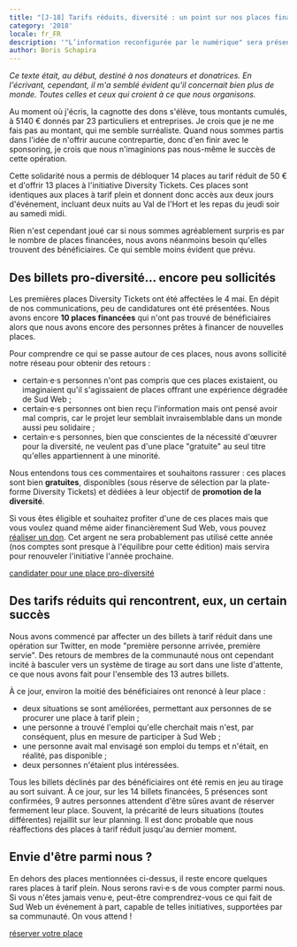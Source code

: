 ```yaml
---
title: "[J-18] Tarifs réduits, diversité : un point sur nos places financées"
category: '2018'
locale: fr_FR
description: '"L’information reconfigurée par le numérique" sera présenté par Stéphane Alliès'
author: Boris Schapira
---
```


<em>Ce texte était, au début, destiné à nos donateurs et donatrices. En l'écrivant, cependant, il m'a semblé évident qu'il concernait bien plus de monde. Toutes celles et ceux qui croient à ce que nous organisons.</em>

Au moment où j'écris, la cagnotte des dons s'élève, tous montants cumulés, à 5140&nbsp;€ donnés par 23 particuliers et entreprises. Je crois que je ne me fais pas au montant, qui me semble surréaliste. Quand nous sommes partis dans l'idée de n'offrir aucune contrepartie, donc d'en finir avec le sponsoring, je crois que nous n'imaginions pas nous-même le succès de cette opération.

Cette solidarité nous a permis de débloquer 14 places au tarif réduit de 50&nbsp;€ et d'offrir 13 places à l'initiative <span lang="en">Diversity Tickets</span>. Ces places sont identiques aux places à tarif plein et donnent donc accès aux deux jours d'événement, incluant deux nuits au Val de l'Hort et les repas du jeudi soir au samedi midi.

Rien n'est cependant joué car si nous sommes agréablement surpris·es par le nombre de places financées, nous avons néanmoins besoin qu'elles trouvent des bénéficiaires. Ce qui semble moins évident que prévu.

## Des billets pro-diversité… encore peu sollicités

Les premières places <span lang="en">Diversity Tickets</span> ont été affectées le 4 mai. En dépit de nos communications, peu de candidatures ont été présentées. Nous avons encore **10 places financées** qui n'ont pas trouvé de bénéficiaires alors que nous avons encore des personnes prêtes à financer de nouvelles places.

Pour comprendre ce qui se passe autour de ces places, nous avons sollicité notre réseau pour obtenir des retours :

* certain·e·s personnes n'ont pas compris que ces places existaient, ou imaginaient qu'il s'agissaient de places offrant une expérience dégradée de Sud Web ;
* certain·e·s personnes ont bien reçu l'information mais ont pensé avoir mal compris, car le projet leur semblait invraisemblable dans un monde aussi peu solidaire ;
* certain·e·s personnes, bien que conscientes de la nécessité d'œuvrer pour la diversité, ne veulent pas d'une place "gratuite" au seul titre qu'elles appartiennent à une minorité.

Nous entendons tous ces commentaires et souhaitons rassurer : ces places sont bien **gratuites**, disponibles (sous réserve de sélection par la plate-forme Diversity Tickets) et dédiées à leur objectif de **promotion de la diversité**.

Si vous êtes éligible et souhaitez profiter d'une de ces places mais que vous voulez quand même aider financièrement Sud Web, vous pouvez <a href="https://sudweb.fr/2018/financer/">réaliser un don</a>. Cet argent ne sera probablement pas utilisé cette année (nos comptes sont presque à l'équilibre pour cette édition) mais servira pour renouveler l'initiative l'année prochaine.

<p class="text-center"> <a class="button" data-text="candidater pour une place pro-diversité" href="https://sudweb.fr/2018/billetterie/#diversity"> <span class="button-inner">candidater pour une place pro-diversité</span> </a> </p>

## Des tarifs réduits qui rencontrent, eux, un certain succès

Nous avons commencé par affecter un des billets à tarif réduit dans une opération sur Twitter, en mode "première personne arrivée, première servie". Des retours de membres de la communauté nous ont cependant incité à basculer vers un système de tirage au sort dans une liste d'attente, ce que nous avons fait pour l'ensemble des 13 autres billets.

À ce jour, environ la moitié des bénéficiaires ont renoncé à leur place :

* deux situations se sont améliorées, permettant aux personnes de se procurer une place à tarif plein ;
* une personne a trouvé l'emploi qu'elle cherchait mais n'est, par conséquent, plus en mesure de participer à Sud Web ;
* une personne avait mal envisagé son emploi du temps et n'était, en réalité, pas disponible ;
* deux personnes n'étaient plus intéressées.

Tous les billets déclinés par des bénéficiaires ont été remis en jeu au tirage au sort suivant. À ce jour, sur les 14 billets financées, 5 présences sont confirmées, 9 autres personnes attendent d'être sûres avant de réserver fermement leur place. Souvent, la précarité de leurs situations (toutes différentes) rejaillit sur leur planning. Il est donc probable que nous réaffections des places à tarif réduit jusqu'au dernier moment.

## Envie d'être parmi nous ?

En dehors des places mentionnées ci-dessus, il reste encore quelques rares places à tarif plein. Nous serons ravi·e·s de vous compter parmi nous. Si vous n'êtes jamais venu·e, peut-être comprendrez-vous ce qui fait de Sud Web un événement à part, capable de telles initiatives, supportées par sa communauté. On vous attend !

<p class="text-center"> <a class="button" data-text="réserver votre place pour Sud Web 2018" href="https://sudweb.fr/2018/billetterie/#register"> <span class="button-inner">réserver votre place</span> </a> </p>
